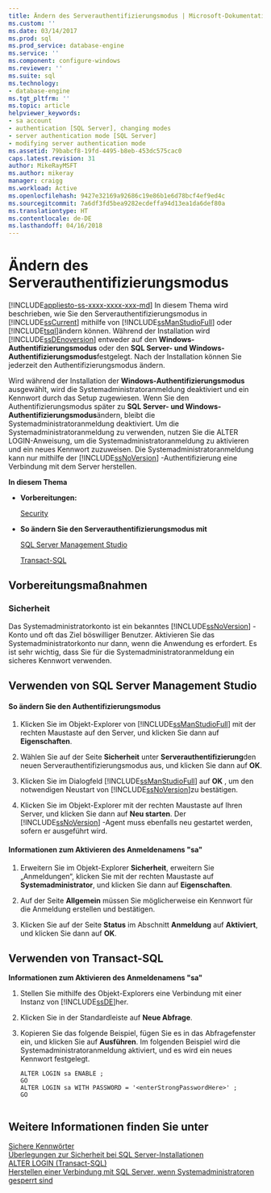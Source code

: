 ```yaml
---
title: Ändern des Serverauthentifizierungsmodus | Microsoft-Dokumentation
ms.custom: ''
ms.date: 03/14/2017
ms.prod: sql
ms.prod_service: database-engine
ms.service: ''
ms.component: configure-windows
ms.reviewer: ''
ms.suite: sql
ms.technology:
- database-engine
ms.tgt_pltfrm: ''
ms.topic: article
helpviewer_keywords:
- sa account
- authentication [SQL Server], changing modes
- server authentication mode [SQL Server]
- modifying server authentication mode
ms.assetid: 79babcf8-19fd-4495-b8eb-453dc575cac0
caps.latest.revision: 31
author: MikeRayMSFT
ms.author: mikeray
manager: craigg
ms.workload: Active
ms.openlocfilehash: 9427e32169a92686c19e86b1e6d78bcf4ef9ed4c
ms.sourcegitcommit: 7a6df3fd5bea9282ecdeffa94d13ea1da6def80a
ms.translationtype: HT
ms.contentlocale: de-DE
ms.lasthandoff: 04/16/2018
---
```

# <a name="change-server-authentication-mode"></a>Ändern des Serverauthentifizierungsmodus
[!INCLUDE[appliesto-ss-xxxx-xxxx-xxx-md](../../includes/appliesto-ss-xxxx-xxxx-xxx-md.md)]
  In diesem Thema wird beschrieben, wie Sie den Serverauthentifizierungsmodus in [!INCLUDE[ssCurrent](../../includes/sscurrent-md.md)] mithilfe von [!INCLUDE[ssManStudioFull](../../includes/ssmanstudiofull-md.md)] oder [!INCLUDE[tsql](../../includes/tsql-md.md)]ändern können. Während der Installation wird [!INCLUDE[ssDEnoversion](../../includes/ssdenoversion-md.md)] entweder auf den **Windows-Authentifizierungsmodus** oder den **SQL Server- und Windows-Authentifizierungsmodus**festgelegt. Nach der Installation können Sie jederzeit den Authentifizierungsmodus ändern.  
  
 Wird während der Installation der **Windows-Authentifizierungsmodus** ausgewählt, wird die Systemadministratoranmeldung deaktiviert und ein Kennwort durch das Setup zugewiesen. Wenn Sie den Authentifizierungsmodus später zu **SQL Server- und Windows-Authentifizierungsmodus**ändern, bleibt die Systemadministratoranmeldung deaktiviert. Um die Systemadministratoranmeldung zu verwenden, nutzen Sie die ALTER LOGIN-Anweisung, um die Systemadministratoranmeldung zu aktivieren und ein neues Kennwort zuzuweisen. Die Systemadministratoranmeldung kann nur mithilfe der [!INCLUDE[ssNoVersion](../../includes/ssnoversion-md.md)] -Authentifizierung eine Verbindung mit dem Server herstellen.  
  
 **In diesem Thema**  
  
-   **Vorbereitungen:**  
  
     [Security](#Security)  
  
-   **So ändern Sie den Serverauthentifizierungsmodus mit**  
  
     [SQL Server Management Studio](#SSMSProcedure)  
  
     [Transact-SQL](#TsqlProcedure)  
  
##  <a name="BeforeYouBegin"></a> Vorbereitungsmaßnahmen  
  
###  <a name="Security"></a> Sicherheit  
 Das Systemadministratorkonto ist ein bekanntes [!INCLUDE[ssNoVersion](../../includes/ssnoversion-md.md)] -Konto und oft das Ziel böswilliger Benutzer. Aktivieren Sie das Systemadministratorkonto nur dann, wenn die Anwendung es erfordert. Es ist sehr wichtig, dass Sie für die Systemadministratoranmeldung ein sicheres Kennwort verwenden.  
  
##  <a name="SSMSProcedure"></a> Verwenden von SQL Server Management Studio  
  
#### <a name="to-change-security-authentication-mode"></a>So ändern Sie den Authentifizierungsmodus  
  
1.  Klicken Sie im Objekt-Explorer von [!INCLUDE[ssManStudioFull](../../includes/ssmanstudiofull-md.md)] mit der rechten Maustaste auf den Server, und klicken Sie dann auf **Eigenschaften**.  
  
2.  Wählen Sie auf der Seite **Sicherheit** unter **Serverauthentifizierung**den neuen Serverauthentifizierungsmodus aus, und klicken Sie dann auf **OK**.  
  
3.  Klicken Sie im Dialogfeld [!INCLUDE[ssManStudioFull](../../includes/ssmanstudiofull-md.md)] auf **OK** , um den notwendigen Neustart von [!INCLUDE[ssNoVersion](../../includes/ssnoversion-md.md)]zu bestätigen.  
  
4.  Klicken Sie im Objekt-Explorer mit der rechten Maustaste auf Ihren Server, und klicken Sie dann auf **Neu starten**. Der [!INCLUDE[ssNoVersion](../../includes/ssnoversion-md.md)] -Agent muss ebenfalls neu gestartet werden, sofern er ausgeführt wird.  
  
#### <a name="to-enable-the-sa-login"></a>Informationen zum Aktivieren des Anmeldenamens "sa"  
  
1.  Erweitern Sie im Objekt-Explorer **Sicherheit**, erweitern Sie „Anmeldungen“, klicken Sie mit der rechten Maustaste auf **Systemadministrator**, und klicken Sie dann auf **Eigenschaften**.  
  
2.  Auf der Seite **Allgemein** müssen Sie möglicherweise ein Kennwort für die Anmeldung erstellen und bestätigen.  
  
3.  Klicken Sie auf der Seite **Status** im Abschnitt **Anmeldung** auf **Aktiviert**, und klicken Sie dann auf **OK**.  
  
##  <a name="TsqlProcedure"></a> Verwenden von Transact-SQL  
 **Informationen zum Aktivieren des Anmeldenamens "sa"**  
  
1.  Stellen Sie mithilfe des Objekt-Explorers eine Verbindung mit einer Instanz von [!INCLUDE[ssDE](../../includes/ssde-md.md)]her.  
  
2.  Klicken Sie in der Standardleiste auf **Neue Abfrage**.  
  
3.  Kopieren Sie das folgende Beispiel, fügen Sie es in das Abfragefenster ein, und klicken Sie auf **Ausführen**. Im folgenden Beispiel wird die Systemadministratoranmeldung aktiviert, und es wird ein neues Kennwort festgelegt.  
  
    ```  
    ALTER LOGIN sa ENABLE ;  
    GO  
    ALTER LOGIN sa WITH PASSWORD = '<enterStrongPasswordHere>' ;  
    GO  
  
    ```  
  
## <a name="see-also"></a>Weitere Informationen finden Sie unter  
 [Sichere Kennwörter](../../relational-databases/security/strong-passwords.md)   
 [Überlegungen zur Sicherheit bei SQL Server-Installationen](../../sql-server/install/security-considerations-for-a-sql-server-installation.md)   
 [ALTER LOGIN &#40;Transact-SQL&#41;](../../t-sql/statements/alter-login-transact-sql.md)   
 [Herstellen einer Verbindung mit SQL Server, wenn Systemadministratoren gesperrt sind](../../database-engine/configure-windows/connect-to-sql-server-when-system-administrators-are-locked-out.md)  
  
  
